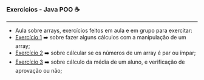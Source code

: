 ### Exercícios - Java POO ☕️

------

* Aula sobre arrays, exercícios feitos em aula e em grupo para exercitar:
* [Exercício 1](https://github.com/Feruaro/Pan-Academy-Java/blob/main/Aulas/18-10/Exercicios-18-10/src/Exercicio1.java)   :arrow_right:  sobre fazer alguns cálculos com a manipulação de um array;
* [Exercício 2](https://github.com/Feruaro/Pan-Academy-Java/blob/main/Aulas/18-10/Exercicios-18-10/src/Exercicio2.java)   :arrow_right:  sobre cálcular se os números de um array é par ou ímpar; 
* [Exercício 3](https://github.com/Feruaro/Pan-Academy-Java/tree/main/Aulas/18-10/Exercicios-18-10/src/notas)   :arrow_right:  sobre cálculo da média de um aluno, e verificação de aprovação ou não; 